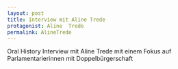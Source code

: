 ```yaml
---
layout: post
title: Interview mit Aline Trede
protagonist: Aline  Trede
permalink: AlineTrede
---
```

Oral History Interview mit Aline Trede mit einem Fokus auf Parlamentarierinnen mit Doppelbürgerschaft